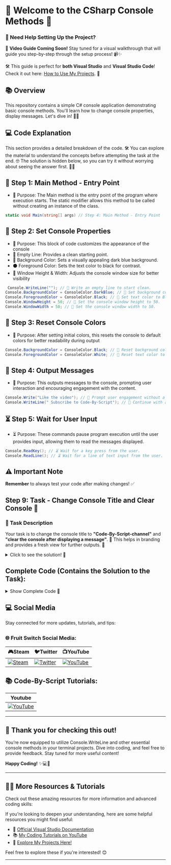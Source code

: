 # 🌟 Welcome to the CSharp Console Methods 🌟



### 📖 Need Help Setting Up the Project? 

🎥 **Video Guide Coming Soon!** Stay tuned for a visual walkthrough that will guide you step-by-step through the setup process! 📹✨

🛠️ This guide is perfect for **both Visual Studio** and **Visual Studio Code**! Check it out here: [How to Use My Projects](https://github.com/Code-By-Script/Guide-to-Using-the-Project). 🔗

## 📚 Overview
This repository contains a simple C# console application demonstrating basic console methods. You'll learn how to change console properties, display messages. Let's dive in! 🏊‍♂️

## 💻 Code Explanation 

This section provides a detailed breakdown of the code. 🛠️ You can explore the material to understand the concepts before attempting the task at the end. 🤓 The solution is hidden below, so you can try it without worrying about seeing the answer first. 👀✨

## 🚀 Step 1: Main Method - Entry Point
  - 🚀 Purpose: The Main method is the entry point of the program where execution starts. The static modifier allows this method to be called without creating an instance of the class.
```csharp
static void Main(string[] args) // Step 4: Main Method - Entry Point
 ```
## 🎨 Step 2: Set Console Properties
  - 🎨 Purpose: This block of code customizes the appearance of the console 
   - 🧹 Empty Line: Provides a clean starting point. 
   - 🌌 Background Color: Sets a visually appealing dark blue background. 
   - ⚫ Foreground Color: Sets the text color to black for contrast. 
   - 📏 Window Height & Width: Adjusts the console window size for better visibility
```csharp
 Console.WriteLine(""); // 📝 Write an empty line to start clean.
Console.BackgroundColor = ConsoleColor.DarkBlue; // 🎨 Set background color to Dark Blue.
Console.ForegroundColor = ConsoleColor.Black; // 🎨 Set text color to Black.
Console.WindowHeight = 50; // 📏 Set the console window height to 50.
Console.WindowWidth = 50; // 📏 Set the console window width to 50.
 ```
## 🎨 Step 3: Reset Console Colors
  - 🎨 Purpose: After setting initial colors, this resets the console to default colors for better readability during output
```csharp
Console.BackgroundColor = ConsoleColor.Black; // 🎨 Reset background color to Black.
Console.ForegroundColor = ConsoleColor.White; // 🎨 Reset text color to White.
 ```
## 💬 Step 4: Output Messages
  - 💬 Purpose: This outputs messages to the console, prompting user interaction and encouraging engagement with the content.
```csharp
Console.Write("Like the video"); // 💬 Prompt user engagement without a newline.
Console.WriteLine(" Subscribe to Code-By-Script"); // 💬 Continue with a new message on the next line.
 ```
## ⏳ Step 5: Wait for User Input
  - ⏳ Purpose: These commands pause program execution until the user provides input, allowing them to read the messages displayed.
```csharp
Console.ReadKey(); // ⏳ Wait for a key press from the user.
Console.ReadLine(); // ⏳ Wait for a line of text input from the user.
 ```
## ⚠️ Important Note
**Remember** to always test your code after making changes! ✅

## Step 9: Task - Change Console Title and Clear Console 🔧

### 🔧 Task Description
Your task is to change the console title to **"Code-By-Script-channel"** and **"clear the console after displaying a message"**. 📝 This helps in branding and provides a fresh view for further outputs. 🌟



<details>
<summary>Click to see the solution! 👀</summary>

### Solution:
- **Output Message**: Displays "Code-By-Script" to indicate branding.
- **Change Title**: Sets the console window title to the channel's name for identification.
- **Wait for Input**: Pauses execution, allowing the user to read the message.
- **Clear Console**: Removes all previous text to give a fresh view for future operations.
```csharp
Console.WriteLine("Code-By-Script"); // 💬 Output a message to the console.
Console.Title = "Code-By-Script-channel"; // 🔖 Change the console title to Code-By-Script-channel.
Console.ReadKey(); // ⏳ Wait for a key press before clearing.
Console.Clear(); // 🧹 Clear the console of all previous outputs.
 ```
</details> </details> 

## Complete Code (Contains the Solution to the Task):
<details>
<summary>Show Complete Code 👀 </summary>

```csharp
using System;

namespace MyApp
{
    internal class Program
    {
        static void Main(string[] args)
        {
            Console.WriteLine(""); // 💬 Print an empty line for spacing.

            Console.BackgroundColor = ConsoleColor.DarkBlue; // 🎨 Set background color to DarkBlue.
            Console.ForegroundColor = ConsoleColor.Black; // 🎨 Set text color to Black.
            Console.WindowHeight = 50; // 📏 Set console window height.
            Console.WindowWidth = 50; // 📏 Set console window width.

            Console.BackgroundColor = ConsoleColor.Black; // 🎨 Reset background color to Black.
            Console.ForegroundColor = ConsoleColor.White; // 🎨 Reset text color to White.

            Console.Write("Like the video"); // 💬 Prompt user to like the video.
            Console.WriteLine("Subscribe to Code-By-Script"); // 💬 Encourage users to subscribe.
            Console.ReadKey(); // ⏳ Wait for user to press a key.
            Console.ReadLine(); // ⏳ Wait for user to press Enter.

            // Task for you
            // Try to write something to the console 
            // Change the title of the console
            // On the next line, clear the console terminal

            Console.WriteLine("Code-By-Script"); // 💬 Output a message to the console.
            Console.Title = "Code-By-Script-channel"; // 🔖 Change the console title to Code-By-Script-channel.
            Console.ReadKey(); // ⏳ Wait for a key press before clearing.
            Console.Clear(); // 🧹 Clear the console of all previous outputs.
        }
    }
 ```

</details> </details> 

## 💻 **Social Media**

Stay connected for more updates, tutorials, and tips:
## <h3> 🌐 Fruit Switch Social Media: </h3>      
| **🎮Steam** | **🐦Twitter** | **📺YouTube** |
|-----------|-------------|--------------|
| [![Steam](https://img.icons8.com/?size=48&id=zNqjI8XKkCv0&format=png)](https://store.steampowered.com/app/2248480/Fruit_Switch/) | [![Twitter](https://img.icons8.com/?size=50&id=phOKFKYpe00C&format=png)](https://x.com/Fruit_Switch) | [![YouTube](https://img.icons8.com/?size=48&id=19318&format=png)](https://www.youtube.com/@FruitSwitchTeam) | 
## 📚 Code-By-Script Tutorials:
| **Youtube** | 
|-----------|
 [![YouTube](https://img.icons8.com/?size=48&id=19318&format=png)](https://www.youtube.com/@CodeByScript) | 
---

## 🙏 **Thank you for checking this out!**

 You’re now equipped to utilize Console.WriteLine and other essential console methods in your terminal projects. Dive into coding, and feel free to provide feedback. Stay tuned for more useful content!

**Happy Coding!** ✨💻🚀

---

## 🧑‍🏫 **More Resources & Tutorials**

Check out these amazing resources for more information and advanced coding skills:

If you're looking to deepen your understanding, here are some helpful resources you might find useful:

- 🌟 [Official Visual Studio Documentation](https://docs.microsoft.com/en-us/visualstudio/)
- 📚 [My Coding Tutorials on YouTube](https://www.youtube.com/@CodeByScript)
- 🚀 [Explore My Projects Here!](https://github.com/Code-By-Script?tab=stars)  

Feel free to explore these if you're interested! 😊

---

